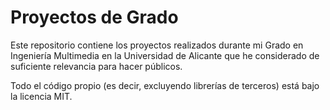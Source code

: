 # Proyectos de Grado

Este repositorio contiene los proyectos realizados durante mi Grado en Ingeniería Multimedia en la Universidad de Alicante que he considerado de suficiente relevancia para hacer públicos.

Todo el código propio (es decir, excluyendo librerías de terceros) está bajo la licencia MIT.